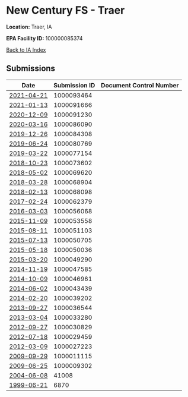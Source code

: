 # New Century FS - Traer

**Location:** Traer, IA

**EPA Facility ID:** 100000085374

[Back to IA Index](../../index.md)

## Submissions

| Date | Submission ID | Document Control Number |
|------|--------------|-------------------------|
| [2021-04-21](submissions/1000093464.md) | 1000093464 |  |
| [2021-01-13](submissions/1000091666.md) | 1000091666 |  |
| [2020-12-09](submissions/1000091230.md) | 1000091230 |  |
| [2020-03-16](submissions/1000086090.md) | 1000086090 |  |
| [2019-12-26](submissions/1000084308.md) | 1000084308 |  |
| [2019-06-24](submissions/1000080769.md) | 1000080769 |  |
| [2019-03-22](submissions/1000077154.md) | 1000077154 |  |
| [2018-10-23](submissions/1000073602.md) | 1000073602 |  |
| [2018-05-02](submissions/1000069620.md) | 1000069620 |  |
| [2018-03-28](submissions/1000068904.md) | 1000068904 |  |
| [2018-02-13](submissions/1000068098.md) | 1000068098 |  |
| [2017-02-24](submissions/1000062379.md) | 1000062379 |  |
| [2016-03-03](submissions/1000056068.md) | 1000056068 |  |
| [2015-11-09](submissions/1000053558.md) | 1000053558 |  |
| [2015-08-11](submissions/1000051103.md) | 1000051103 |  |
| [2015-07-13](submissions/1000050705.md) | 1000050705 |  |
| [2015-05-18](submissions/1000050036.md) | 1000050036 |  |
| [2015-03-20](submissions/1000049290.md) | 1000049290 |  |
| [2014-11-19](submissions/1000047585.md) | 1000047585 |  |
| [2014-10-09](submissions/1000046961.md) | 1000046961 |  |
| [2014-06-02](submissions/1000043439.md) | 1000043439 |  |
| [2014-02-20](submissions/1000039202.md) | 1000039202 |  |
| [2013-09-27](submissions/1000036544.md) | 1000036544 |  |
| [2013-03-04](submissions/1000033280.md) | 1000033280 |  |
| [2012-09-27](submissions/1000030829.md) | 1000030829 |  |
| [2012-07-18](submissions/1000029459.md) | 1000029459 |  |
| [2012-03-09](submissions/1000027223.md) | 1000027223 |  |
| [2009-09-29](submissions/1000011115.md) | 1000011115 |  |
| [2009-06-25](submissions/1000009302.md) | 1000009302 |  |
| [2004-06-08](submissions/41008.md) | 41008 |  |
| [1999-06-21](submissions/6870.md) | 6870 |  |
